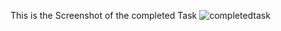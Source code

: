 This is the Screenshot of the completed Task 
![completedtask](https://github.com/Bharatnara/Dukaan-Dashboard/assets/68064942/c32ecf8d-3bd4-4644-8ded-50e21f0b8e3f)
